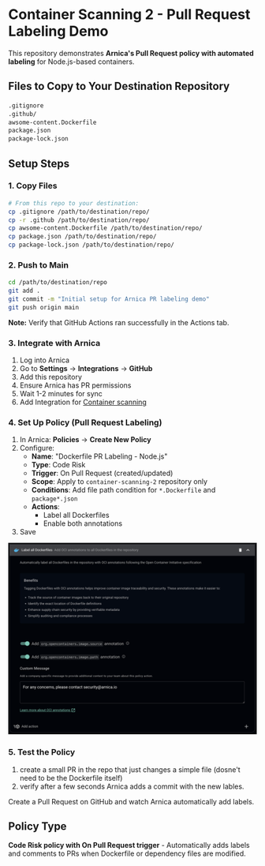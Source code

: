 # Container Scanning 2 - Pull Request Labeling Demo

This repository demonstrates **Arnica's Pull Request policy with automated labeling** for Node.js-based containers.

## Files to Copy to Your Destination Repository

```bash
.gitignore
.github/
awsome-content.Dockerfile
package.json
package-lock.json
```

## Setup Steps

### 1. Copy Files
```bash
# From this repo to your destination:
cp .gitignore /path/to/destination/repo/
cp -r .github /path/to/destination/repo/
cp awsome-content.Dockerfile /path/to/destination/repo/
cp package.json /path/to/destination/repo/
cp package-lock.json /path/to/destination/repo/
```

### 2. Push to Main
```bash
cd /path/to/destination/repo
git add .
git commit -m "Initial setup for Arnica PR labeling demo"
git push origin main
```

**Note:** Verify that GitHub Actions ran successfully in the Actions tab.

### 3. Integrate with Arnica
1. Log into Arnica
2. Go to **Settings** → **Integrations** → **GitHub**
3. Add this repository
4. Ensure Arnica has PR permissions
5. Wait 1-2 minutes for sync
6. Add Integration for [Container scanning](https://docs.arnica.io/arnica-documentation/getting-started/container-integrations/ghcr)

### 4. Set Up Policy (Pull Request Labeling)
1. In Arnica: **Policies** → **Create New Policy**
2. Configure:
   - **Name**: "Dockerfile PR Labeling - Node.js"
   - **Type**: Code Risk
   - **Trigger**: On Pull Request (created/updated)
   - **Scope**: Apply to `container-scanning-2` repository only
   - **Conditions**: Add file path condition for `*.Dockerfile` and `package*.json`
   - **Actions**:
     - Label all Dockerfiles
     - Enable both annotations
3. Save

![Policy Configuration](image.png)

### 5. Test the Policy
1. create a small PR in the repo that just changes a simple file (dosne't need to be the Dockerfile itself)
2. verify after a few seconds Arnica adds a commit with the new lables.

Create a Pull Request on GitHub and watch Arnica automatically add labels.

## Policy Type
**Code Risk policy with On Pull Request trigger** - Automatically adds labels and comments to PRs when Dockerfile or dependency files are modified.

